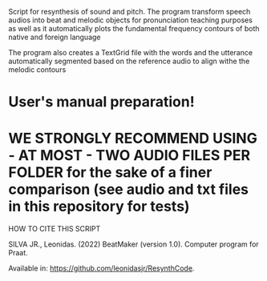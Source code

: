 Script for resynthesis of sound and pitch. The program transform speech audios into beat 
and melodic objects for pronunciation teaching purposes as well as it automatically plots the fundamental frequency contours of both native and foreign language

The program also creates a TextGrid file with the words and the utterance automatically segmented based on the reference audio to align withe the melodic contours

# User's manual preparation!

# WE STRONGLY RECOMMEND USING - AT MOST - TWO AUDIO FILES PER FOLDER for the sake of a finer comparison (see audio and txt files in this repository for tests)

HOW TO CITE THIS SCRIPT

SILVA JR., Leonidas. (2022) BeatMaker (version 1.0). Computer program for Praat.

Available in: <https://github.com/leonidasjr/ResynthCode>.
